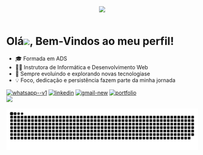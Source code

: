 <header> <img src="https://capsule-render.vercel.app/api?type=waving&height=150&color=7B68EE&section=header"></header>
<h1>Olá<img src="https://raw.githubusercontent.com/iampavangandhi/iampavangandhi/master/gifs/Hi.gif" style="width: 35px;">, Bem-Vindos ao meu perfil!</h1>
<div>
<ul dir="auto">
<li><g-emoji class="g-emoji" alias="mortar_board" fallback-src="https://github.githubassets.com/images/icons/emoji/unicode/1f393.png">🎓</g-emoji> Formada em ADS</li>
<li><g-emoji class="g-emoji" alias="computer" fallback-src="https://github.githubassets.com/images/icons/emoji/unicode/1f4bb.png">👩‍🏫</g-emoji>  Instrutora de Informática e Desenvolvimento Web</li>
<li><g-emoji class="g-emoji" alias="computer" fallback-src="https://github.githubassets.com/images/icons/emoji/unicode/1f4bb.png">🚀</g-emoji> Sempre evoluindo e explorando novas tecnologiase</li>
<li><g-emoji class="g-emoji" alias="computer" fallback-src="https://github.githubassets.com/images/icons/emoji/unicode/1f4bb.png">💡</g-emoji> Foco, dedicação e persistência fazem parte da minha jornada</li>
</ul>
</div>


<div>
<a href="https://wa.link/8f6km2" rel="nofollow"><img align="center" width="48" height="48" src="https://img.icons8.com/color/48/whatsapp--v1.png" alt="whatsapp--v1"/></a>
<a href="https://www.linkedin.com/in/nathalia-robson-126a72254/" rel="nofollow"><img align="center" width="48" height="48" src="https://img.icons8.com/color/48/linkedin.png" alt="linkedin"/></a>
<a href="mailto:nathyrobsonaal@gmail.com"><img align="center" width="48" height="48" src="https://img.icons8.com/color/48/gmail-new.png" alt="gmail-new"/></a>
<a href="" target="_blank" rel="nofollow"><img align="center" width="48" height="48" src="https://img.icons8.com/color/48/portfolio.png" alt="portfolio"/></a>
</div>



<footer> <img src="https://capsule-render.vercel.app/api?type=waving&height=150&color=7B68EE&section=footer"> </footer>

![snake gif](https://github.com/platane/snk/raw/output/github-contribution-grid-snake.svg)

